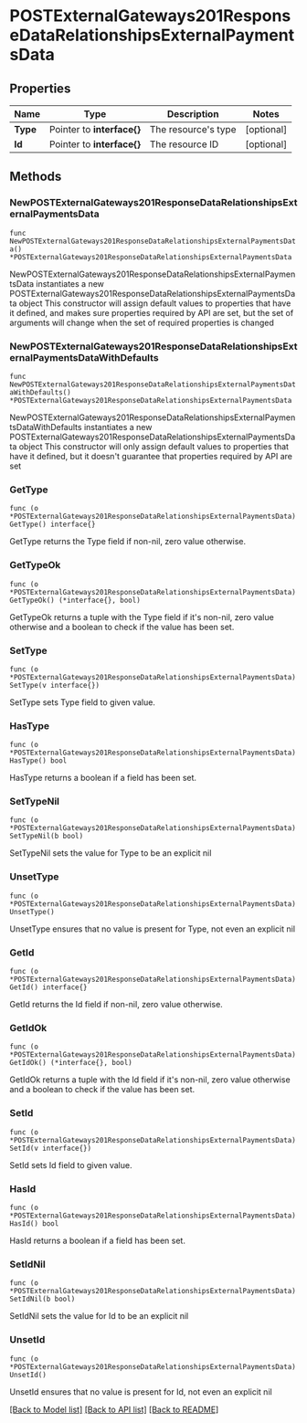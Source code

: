 # POSTExternalGateways201ResponseDataRelationshipsExternalPaymentsData

## Properties

Name | Type | Description | Notes
------------ | ------------- | ------------- | -------------
**Type** | Pointer to **interface{}** | The resource&#39;s type | [optional] 
**Id** | Pointer to **interface{}** | The resource ID | [optional] 

## Methods

### NewPOSTExternalGateways201ResponseDataRelationshipsExternalPaymentsData

`func NewPOSTExternalGateways201ResponseDataRelationshipsExternalPaymentsData() *POSTExternalGateways201ResponseDataRelationshipsExternalPaymentsData`

NewPOSTExternalGateways201ResponseDataRelationshipsExternalPaymentsData instantiates a new POSTExternalGateways201ResponseDataRelationshipsExternalPaymentsData object
This constructor will assign default values to properties that have it defined,
and makes sure properties required by API are set, but the set of arguments
will change when the set of required properties is changed

### NewPOSTExternalGateways201ResponseDataRelationshipsExternalPaymentsDataWithDefaults

`func NewPOSTExternalGateways201ResponseDataRelationshipsExternalPaymentsDataWithDefaults() *POSTExternalGateways201ResponseDataRelationshipsExternalPaymentsData`

NewPOSTExternalGateways201ResponseDataRelationshipsExternalPaymentsDataWithDefaults instantiates a new POSTExternalGateways201ResponseDataRelationshipsExternalPaymentsData object
This constructor will only assign default values to properties that have it defined,
but it doesn't guarantee that properties required by API are set

### GetType

`func (o *POSTExternalGateways201ResponseDataRelationshipsExternalPaymentsData) GetType() interface{}`

GetType returns the Type field if non-nil, zero value otherwise.

### GetTypeOk

`func (o *POSTExternalGateways201ResponseDataRelationshipsExternalPaymentsData) GetTypeOk() (*interface{}, bool)`

GetTypeOk returns a tuple with the Type field if it's non-nil, zero value otherwise
and a boolean to check if the value has been set.

### SetType

`func (o *POSTExternalGateways201ResponseDataRelationshipsExternalPaymentsData) SetType(v interface{})`

SetType sets Type field to given value.

### HasType

`func (o *POSTExternalGateways201ResponseDataRelationshipsExternalPaymentsData) HasType() bool`

HasType returns a boolean if a field has been set.

### SetTypeNil

`func (o *POSTExternalGateways201ResponseDataRelationshipsExternalPaymentsData) SetTypeNil(b bool)`

 SetTypeNil sets the value for Type to be an explicit nil

### UnsetType
`func (o *POSTExternalGateways201ResponseDataRelationshipsExternalPaymentsData) UnsetType()`

UnsetType ensures that no value is present for Type, not even an explicit nil
### GetId

`func (o *POSTExternalGateways201ResponseDataRelationshipsExternalPaymentsData) GetId() interface{}`

GetId returns the Id field if non-nil, zero value otherwise.

### GetIdOk

`func (o *POSTExternalGateways201ResponseDataRelationshipsExternalPaymentsData) GetIdOk() (*interface{}, bool)`

GetIdOk returns a tuple with the Id field if it's non-nil, zero value otherwise
and a boolean to check if the value has been set.

### SetId

`func (o *POSTExternalGateways201ResponseDataRelationshipsExternalPaymentsData) SetId(v interface{})`

SetId sets Id field to given value.

### HasId

`func (o *POSTExternalGateways201ResponseDataRelationshipsExternalPaymentsData) HasId() bool`

HasId returns a boolean if a field has been set.

### SetIdNil

`func (o *POSTExternalGateways201ResponseDataRelationshipsExternalPaymentsData) SetIdNil(b bool)`

 SetIdNil sets the value for Id to be an explicit nil

### UnsetId
`func (o *POSTExternalGateways201ResponseDataRelationshipsExternalPaymentsData) UnsetId()`

UnsetId ensures that no value is present for Id, not even an explicit nil

[[Back to Model list]](../README.md#documentation-for-models) [[Back to API list]](../README.md#documentation-for-api-endpoints) [[Back to README]](../README.md)


